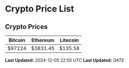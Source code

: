 # Crypto Price List

## Crypto Prices
| Bitcoin | Ethereum | Litecoin |
| ------- | -------- | -------- |
| $97224 | $3831.45 | $135.58 |
**Last Updated:** 2024-12-05 22:50 UTC
**Last Updated:** $DATE$
